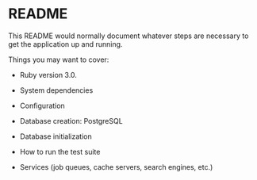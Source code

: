 # README

This README would normally document whatever steps are necessary to get the
application up and running.

Things you may want to cover:

* Ruby version 3.0.

* System dependencies

* Configuration

* Database creation: PostgreSQL

* Database initialization

* How to run the test suite

* Services (job queues, cache servers, search engines, etc.)
